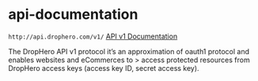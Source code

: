 api-documentation
=================

`http://api.drophero.com/v1/` [API v1 Documentation](https://github.com/drophero/api-documentation/tree/master/v1#drophero-api-v1-documentation)

The DropHero API v1 protocol it’s an approximation of oauth1 protocol and enables websites and eCommerces to   > access protected resources from DropHero access keys (access key ID, secret access key).
